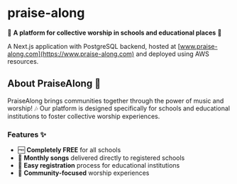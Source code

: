 # praise-along

🎵 **A platform for collective worship in schools and educational places** 🎵

A Next.js application with PostgreSQL backend, hosted at [www.praise-along.com](https://www.praise-along.com) and deployed using AWS resources.

## About PraiseAlong 🙏

PraiseAlong brings communities together through the power of music and worship! 🎶 Our platform is designed specifically for schools and educational institutions to foster collective worship experiences.

### Features ✨
- 🆓 **Completely FREE** for all schools
- 📅 **Monthly songs** delivered directly to registered schools
- 🏫 **Easy registration** process for educational institutions
- 🤝 **Community-focused** worship experiences

